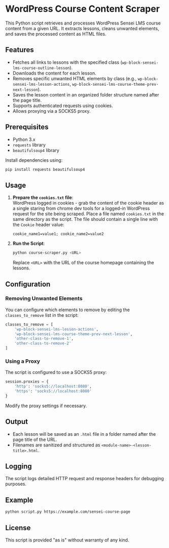
# WordPress Course Content Scraper

This Python script retrieves and processes WordPress Sensei LMS course content from a given URL. It extracts lessons, cleans unwanted elements, and saves the processed content as HTML files.

## Features

- Fetches all links to lessons with the specified class (`wp-block-sensei-lms-course-outline-lesson`).
- Downloads the content for each lesson.
- Removes specific unwanted HTML elements by class (e.g., `wp-block-sensei-lms-lesson-actions`, `wp-block-sensei-lms-course-theme-prev-next-lesson`).
- Saves the lesson content in an organized folder structure named after the page title.
- Supports authenticated requests using cookies.
- Allows proxying via a SOCKS5 proxy.

## Prerequisites

- Python 3.x
- `requests` library
- `beautifulsoup4` library

Install dependencies using:
```bash
pip install requests beautifulsoup4
```

## Usage

1. **Prepare the `cookies.txt` file**:  
   WordPress logged in cookies - grab the content of the cookie header as a single staring from chrome dev tools for a logged-in WordPress request for the site being scraped.
   Place a file named `cookies.txt` in the same directory as the script. The file should contain a single line with the `Cookie` header value:
   ```
   cookie_name1=value1; cookie_name2=value2
   ```

2. **Run the Script**:
   ```bash
   python course-scraper.py <URL>
   ```
   Replace `<URL>` with the URL of the course homepage containing the lessons.

## Configuration

### Removing Unwanted Elements

You can configure which elements to remove by editing the `classes_to_remove` list in the script:
```python
classes_to_remove = [
    'wp-block-sensei-lms-lesson-actions',
    'wp-block-sensei-lms-course-theme-prev-next-lesson',
    'other-class-to-remove-1',
    'other-class-to-remove-2'
]
```

### Using a Proxy

The script is configured to use a SOCKS5 proxy:
```python
session.proxies = {
    'http': 'socks5://localhost:8080',
    'https': 'socks5://localhost:8080'
}
```
Modify the proxy settings if necessary.

## Output

- Each lesson will be saved as an `.html` file in a folder named after the page title of the URL.
- Filenames are sanitized and structured as `<module-name>-<lesson-title>.html`.

## Logging

The script logs detailed HTTP request and response headers for debugging purposes.

## Example

```bash
python script.py https://example.com/sensei-course-page
```

## License

This script is provided "as is" without warranty of any kind.
